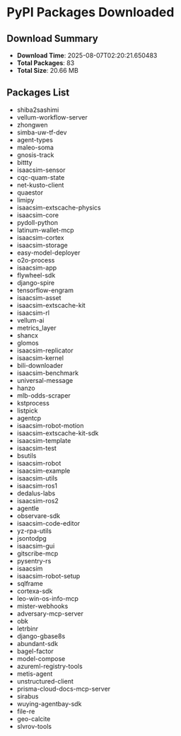# PyPI Packages Downloaded

## Download Summary
- **Download Time**: 2025-08-07T02:20:21.650483
- **Total Packages**: 83
- **Total Size**: 20.66 MB

## Packages List
- shiba2sashimi
- vellum-workflow-server
- zhongwen
- simba-uw-tf-dev
- agent-types
- maleo-soma
- gnosis-track
- bittty
- isaacsim-sensor
- cqc-quam-state
- net-kusto-client
- quaestor
- limipy
- isaacsim-extscache-physics
- isaacsim-core
- pydoll-python
- latinum-wallet-mcp
- isaacsim-cortex
- isaacsim-storage
- easy-model-deployer
- o2o-process
- isaacsim-app
- flywheel-sdk
- django-spire
- tensorflow-engram
- isaacsim-asset
- isaacsim-extscache-kit
- isaacsim-rl
- vellum-ai
- metrics_layer
- shancx
- glomos
- isaacsim-replicator
- isaacsim-kernel
- bili-downloader
- isaacsim-benchmark
- universal-message
- hanzo
- mlb-odds-scraper
- kstprocess
- listpick
- agentcp
- isaacsim-robot-motion
- isaacsim-extscache-kit-sdk
- isaacsim-template
- isaacsim-test
- bsutils
- isaacsim-robot
- isaacsim-example
- isaacsim-utils
- isaacsim-ros1
- dedalus-labs
- isaacsim-ros2
- agentle
- observare-sdk
- isaacsim-code-editor
- yz-rpa-utils
- jsontodpg
- isaacsim-gui
- gitscribe-mcp
- pysentry-rs
- isaacsim
- isaacsim-robot-setup
- sqlframe
- cortexa-sdk
- leo-win-os-info-mcp
- mister-webhooks
- adversary-mcp-server
- obk
- letrbinr
- django-gbase8s
- abundant-sdk
- bagel-factor
- model-compose
- azureml-registry-tools
- metis-agent
- unstructured-client
- prisma-cloud-docs-mcp-server
- sirabus
- wuying-agentbay-sdk
- file-re
- geo-calcite
- slvrov-tools
